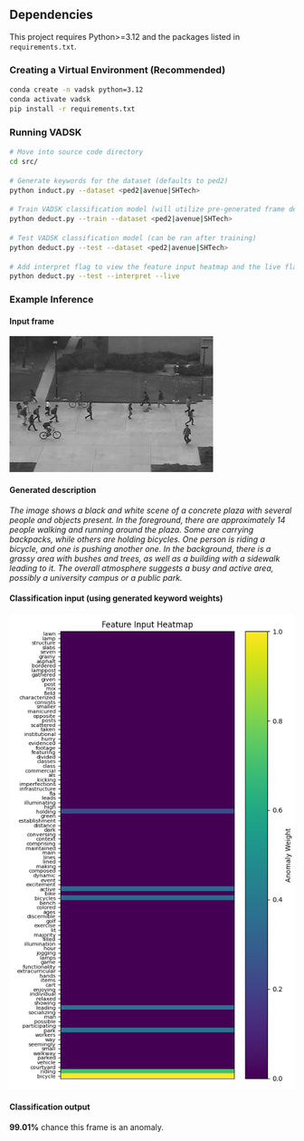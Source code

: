 ## Dependencies

This project requires Python>=3.12 and the packages listed in `requirements.txt`.

### Creating a Virtual Environment (Recommended)

```bash
conda create -n vadsk python=3.12
conda activate vadsk
pip install -r requirements.txt
```

### Running VADSK

```bash
# Move into source code directory
cd src/

# Generate keywords for the dataset (defaults to ped2)
python induct.py --dataset <ped2|avenue|SHTech>

# Train VADSK classification model (will utilize pre-generated frame descriptions if present)
python deduct.py --train --dataset <ped2|avenue|SHTech>

# Test VADSK classification model (can be ran after training)
python deduct.py --test --dataset <ped2|avenue|SHTech>

# Add interpret flag to view the feature input heatmap and the live flag to run model on each frame independently
python deduct.py --test --interpret --live
```

### Example Inference

#### Input frame

![example frame from UCSD Ped2 Dataset](../examples/frame.png)

#### Generated description

*The image shows a black and white scene of a concrete plaza with several people and objects present. In the foreground, there are approximately 14 people walking and running around the plaza. Some are carrying backpacks, while others are holding bicycles. One person is riding a bicycle, and one is pushing another one. In the background, there is a grassy area with bushes and trees, as well as a building with a sidewalk leading to it. The overall atmosphere suggests a busy and active area, possibly a university campus or a public park.*

#### Classification input (using generated keyword weights)

![feature input for VADSK classification model](../examples/feature_input.png)

#### Classification output

**99.01%** chance this frame is an anomaly.